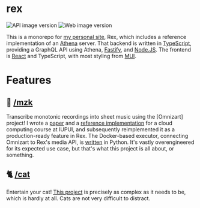 # rex

![API image version](https://ghcr-badge.egpl.dev/aldahick/rex-api/latest_tag?trim=major&label=ghcr.io/aldahick/rex-api)
![Web image version](https://ghcr-badge.egpl.dev/aldahick/rex-web/latest_tag?trim=major&label=ghcr.io/aldahick/rex-web)

This is a monorepo for [my personal site](https://alexhicks.net), Rex, which includes a reference implementation of an [Athena](https://github.com/aldahick/athena) server. That backend is written in [TypeScript](https://typescriptlang.org), providing a GraphQL API using Athena, [Fastify](https://npmjs.com/package/fastify), and [Node.JS](https://nodejs.org). The frontend is [React](https://react.dev/) and TypeScript, with most styling from [MUI](https://mui.com).

# Features

## 🎼 [/mzk](https://alexhicks.net/mzk)

Transcribe monotonic recordings into sheet music using the [Omnizart] project! I wrote a [paper](./docs/automatic-music-transcription-at-scale.pdf) and a [reference implementation](https://github.com/aldahick/mzk) for a cloud computing course at IUPUI, and subsequently reimplemented it as a production-ready feature in Rex. The Docker-based executor, connecting Omnizart to Rex's media API, is [written](./docker/mzk) in Python. It's vastly overengineered for its expected use case, but that's what this project is all about, or something.

## 🐈 [/cat](https://alexhicks.net/cat)

Entertain your cat! [This project](./web/src/features/cat/) is precisely as complex as it needs to be, which is hardly at all. Cats are not very difficult to distract.
